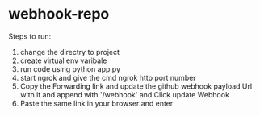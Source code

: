 # webhook-repo
Steps to run:
1. change the directry to project
2. create virtual env varibale
3. run code using python app.py
4. start ngrok and give the cmd ngrok http port number
5. Copy the Forwarding link and update the github webhook payload Url with it and append with '/webhook' and Click update Webhook
6. Paste the same link in your browser and enter
